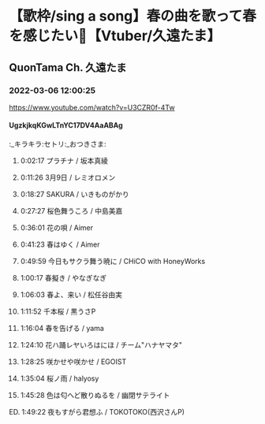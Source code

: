 # 【歌枠/sing a song】春の曲を歌って春を感じたい🌸【Vtuber/久遠たま】

## QuonTama Ch. 久遠たま

### 2022-03-06 12:00:25

https://www.youtube.com/watch?v=U3CZR0f-4Tw

#### UgzkjkqKGwLTnYC17DV4AaABAg

:_キラキラ:セトリ:_おつきさま:



01.  0:02:17  プラチナ / 坂本真綾

02.  0:11:26  3月9日 / レミオロメン

03.  0:18:27  SAKURA / いきものがかり

04.  0:27:27  桜色舞うころ / 中島美嘉

05.  0:36:01  花の唄 / Aimer

06.  0:41:23  春はゆく / Aimer

07.  0:49:59  今日もサクラ舞う暁に / CHiCO with HoneyWorks

08.  1:00:17  春擬き / やなぎなぎ

09.  1:06:03  春よ、来い / 松任谷由実

10.  1:11:52  千本桜 / 黒うさP

11.  1:16:04  春を告げる / yama

12.  1:24:10  花ハ踊レヤいろはにほ / チーム"ハナヤマタ"

13.  1:28:25  咲かせや咲かせ / EGOIST

14.  1:35:04  桜ノ雨 / halyosy

15.  1:45:28  色は匂へど散りぬるを / 幽閉サテライト

ED.  1:49:22  夜もすがら君想ふ / TOKOTOKO(西沢さんP)

